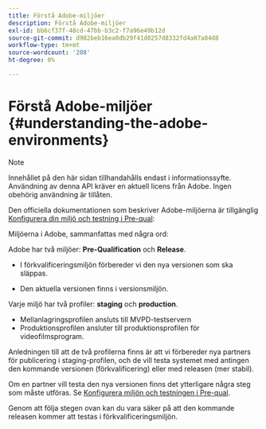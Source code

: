 ```yaml
---
title: Förstå Adobe-miljöer
description: Förstå Adobe-miljöer
exl-id: bb6cf37f-48cd-47bb-b3c2-f7a96e49b12d
source-git-commit: d982beb16ea0db29f41d0257d8332fd4a07a84d8
workflow-type: tm+mt
source-wordcount: '208'
ht-degree: 0%

---
```


# Förstå Adobe-miljöer {#understanding-the-adobe-environments}

>[!NOTE]
>
>Innehållet på den här sidan tillhandahålls endast i informationssyfte. Användning av denna API kräver en aktuell licens från Adobe. Ingen obehörig användning är tillåten.

Den officiella dokumentationen som beskriver Adobe-miljöerna är tillgänglig [Konfigurera din miljö och testning i Pre-qual](/help/authentication/notes-technical/setting-up-your-environment-and-testing-in-prequal.md):

Miljöerna i Adobe, sammanfattas med några ord:

Adobe har två miljöer: **Pre-Qualification** och **Release**.

* I förkvalificeringsmiljön förbereder vi den nya versionen som ska släppas.

* Den aktuella versionen finns i versionsmiljön.

Varje miljö har två profiler: **staging** och **production**.

* Mellanlagringsprofilen ansluts till MVPD-testservern
* Produktionsprofilen ansluter till produktionsprofilen för videofilmsprogram.

Anledningen till att de två profilerna finns är att vi förbereder nya partners för publicering i staging-profilen, och de vill testa systemet med antingen den kommande versionen (förkvalificering) eller med releasen (mer stabil).

Om en partner vill testa den nya versionen finns det ytterligare några steg som måste utföras. Se [Konfigurera miljön och testningen i Pre-qual](/help/authentication/notes-technical/setting-up-your-environment-and-testing-in-prequal.md).

Genom att följa stegen ovan kan du vara säker på att den kommande releasen kommer att testas i förkvalificeringsmiljön.
